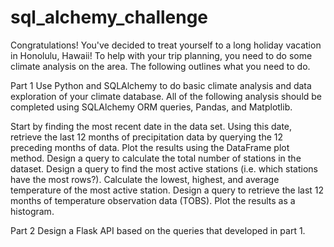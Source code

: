 # sql_alchemy_challenge

Congratulations! You've decided to treat yourself to a long holiday vacation in Honolulu, Hawaii! To help with your trip planning, you need to do some climate analysis on the area. The following outlines what you need to do.

Part 1
Use Python and SQLAlchemy to do basic climate analysis and data exploration of your climate database. All of the following analysis should be completed using SQLAlchemy ORM queries, Pandas, and Matplotlib.

Start by finding the most recent date in the data set.
Using this date, retrieve the last 12 months of precipitation data by querying the 12 preceding months of data. 
Plot the results using the DataFrame plot method.
Design a query to calculate the total number of stations in the dataset.
Design a query to find the most active stations (i.e. which stations have the most rows?).
Calculate the lowest, highest, and average temperature of the most active station.
Design a query to retrieve the last 12 months of temperature observation data (TOBS).
Plot the results as a histogram.

Part 2
Design a Flask API based on the queries that developed in part 1.
